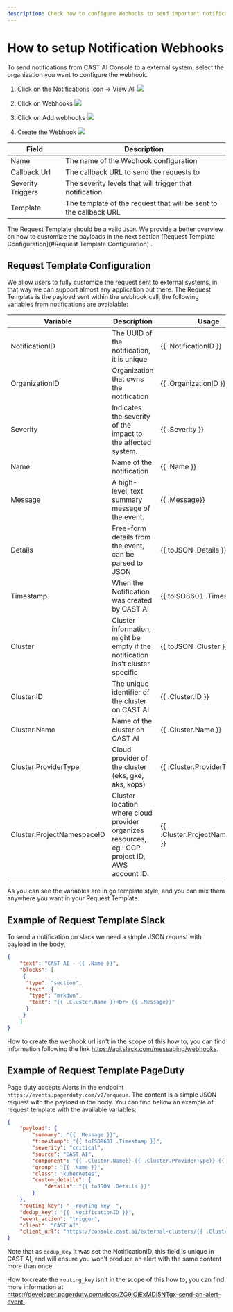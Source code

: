 ```yaml
---
description: Check how to configure Webhooks to send important notifications to external Ops systems when something happens with your clusters
---
```


# How to setup Notification Webhooks

To send notifications from CAST AI Console to a external system, select the organization you want to configure the webhook.

1. Click on the Notifications Icon -> View All
![](./notification/webhook-configuration-01.png)

2. Click on Webhooks
![](./notification/webhook-configuration-02.png)

3. Click on Add webhooks
![](./notification/webhook-configuration-03.png)

4. Create the Webhook
![](./notification/webhook-configuration-04.png)   

| Field             | Description                                                       |
| ----------------- | ----------------------------------------------------------------- |
| Name              | The name of the Webhook configuration                             |
| Callback Url      | The callback URL to send the requests to                          |
| Severity Triggers | The severity levels that will trigger that notification           |
| Template          | The template of the request that will be sent to the callback URL |

The Request Template should be a valid `JSON`. We provide a better overview on how to customize the payloads in the next section  [Request Template Configuration](#Request Template Configuration) .

## Request Template Configuration

We allow users to fully customize the request sent to external systems, in that way we can support almost any application out there. The Request Template is the payload sent within the webhook call, the following variables from notifications are avaialable:

| Variable                   | Description                                                                                     | Usage                             |
| -------------------------- | ----------------------------------------------------------------------------------------------- | --------------------------------- |
| NotificationID             | The UUID of the notification, it is unique                                                      | {{ .NotificationID }}             |
| OrganizationID             | Organization that owns the notification                                                         | {{ .OrganizationID }}             |
| Severity                   | Indicates the severity of the impact to the affected system.                                    | {{ .Severity }}                   |
| Name                       | Name of the notification                                                                        | {{ .Name }}                       |
| Message                    | A high-level, text summary message of the event.                                                | {{ .Message}}                     |
| Details                    | Free-form details from the event, can be parsed to JSON                                         | {{ toJSON .Details }}             |
| Timestamp                  | When the Notification was created by CAST AI                                                    | {{ toISO8601 .Timestamp }}        |
| Cluster                    | Cluster information, might be empty if the notification ins't cluster specific                  | {{ toJSON .Cluster }}             |
| Cluster.ID                 | The unique identifier of the cluster on CAST AI                                                 | {{ .Cluster.ID }}                 |
| Cluster.Name               | Name of the cluster on CAST AI                                                                  | {{ .Cluster.Name }}               |
| Cluster.ProviderType       | Cloud provider of the cluster (eks, gke, aks, kops)                                             | {{ .Cluster.ProviderType }}       |
| Cluster.ProjectNamespaceID | Cluster location where cloud provider organizes resources, eg.: GCP project ID, AWS account ID. | {{ .Cluster.ProjectNamespaceID }} |

As you can see the variables are in go template style, and you can mix them anywhere you want in your Request Template.

## Example of Request Template Slack

To send a notification on slack we need a simple JSON request with payload in the body,

```json
{
    "text": "CAST AI - {{ .Name }}",
    "blocks": [
     {
      "type": "section",
      "text": {
       "type": "mrkdwn",
       "text": "{{ .Cluster.Name }}<br> {{ .Message}}"
      }
     }
    ]
}
```

How to create the webhook url isn't in the scope of this how to, you can find information following the link <https://api.slack.com/messaging/webhooks>.

## Example of Request Template PageDuty

Page duty accepts Alerts in the endpoint `https://events.pagerduty.com/v2/enqueue`. The content is a simple JSON request with the payload in the body. You can find bellow an example of request template with the available variables:

```json
{
    "payload": {
        "summary": "{{ .Message }}",
        "timestamp": "{{ toISO8601 .Timestamp }}",
        "severity": "critical",
        "source": "CAST AI",
        "component": "{{ .Cluster.Name}}-{{ .Cluster.ProviderType}}-{{ .Cluster.ProjectNamespaceID }}",
        "group": "{{ .Name }}",
        "class": "kubernetes",
        "custom_details": {
            "details": "{{ toJSON .Details }}"
        }
    },
    "routing_key": "--routing_key--",
    "dedup_key": "{{ .NotificationID }}",
    "event_action": "trigger",
    "client": "CAST AI",
    "client_url": "https://console.cast.ai/external-clusters/{{ .Cluster.ID}}?org={{ .OrganizationID }}",
}
```

Note that as `dedup_key` it was set the NotificationID, this field is unique in CAST AI, and will ensure you won't produce an alert with the same content more than once.

How to create the `routing_key` isn't in the scope of this how to, you can find more information at <https://developer.pagerduty.com/docs/ZG9jOjExMDI5NTgx-send-an-alert-event.>
